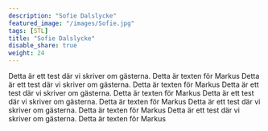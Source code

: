```yaml
---
description: "Sofie Dalslycke"
featured_image: "/images/Sofie.jpg"
tags: [STL]
title: "Sofie Dalslycke"
disable_share: true
weight: 24
---
```


Detta är ett test där vi skriver om gästerna. Detta är texten för Markus
Detta är ett test där vi skriver om gästerna. Detta är texten för Markus
Detta är ett test där vi skriver om gästerna. Detta är texten för Markus
Detta är ett test där vi skriver om gästerna. Detta är texten för Markus
Detta är ett test där vi skriver om gästerna. Detta är texten för Markus
Detta är ett test där vi skriver om gästerna. Detta är texten för Markus